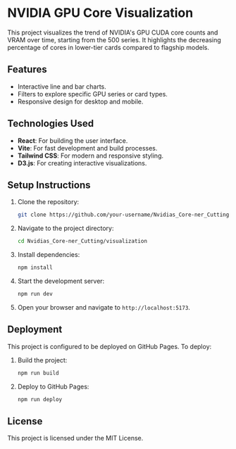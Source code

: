 # NVIDIA GPU Core Visualization

This project visualizes the trend of NVIDIA's GPU CUDA core counts and VRAM over time, starting from the 500 series. It highlights the decreasing percentage of cores in lower-tier cards compared to flagship models.

## Features
- Interactive line and bar charts.
- Filters to explore specific GPU series or card types.
- Responsive design for desktop and mobile.

## Technologies Used
- **React**: For building the user interface.
- **Vite**: For fast development and build processes.
- **Tailwind CSS**: For modern and responsive styling.
- **D3.js**: For creating interactive visualizations.

## Setup Instructions
1. Clone the repository:
   ```bash
   git clone https://github.com/your-username/Nvidias_Core-ner_Cutting.git
   ```
2. Navigate to the project directory:
   ```bash
   cd Nvidias_Core-ner_Cutting/visualization
   ```
3. Install dependencies:
   ```bash
   npm install
   ```
4. Start the development server:
   ```bash
   npm run dev
   ```
5. Open your browser and navigate to `http://localhost:5173`.

## Deployment
This project is configured to be deployed on GitHub Pages. To deploy:
1. Build the project:
   ```bash
   npm run build
   ```
2. Deploy to GitHub Pages:
   ```bash
   npm run deploy
   ```

## License
This project is licensed under the MIT License.
